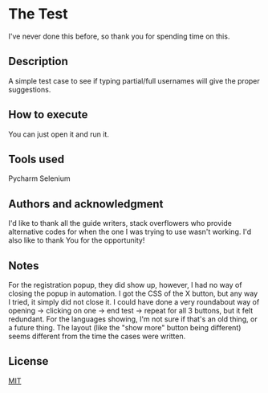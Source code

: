 
# The Test

I've never done this before, so thank you for spending time on this.

## Description

A simple test case to see if typing partial/full usernames will give the proper suggestions.

## How to execute
You can just open it and run it. 

## Tools used
Pycharm
Selenium

## Authors and acknowledgment
I'd like to thank all the guide writers, stack overflowers who provide alternative codes for when the one I was trying to use wasn't working. I'd also like to thank You for the opportunity!

## Notes

For the registration popup, they did show up, however, I had no way of closing the popup in automation. I got the CSS of the X button, but any way I tried, it simply did not close it. I could have done a very roundabout way of opening -> clicking on one -> end test -> repeat for all 3 buttons, but it felt redundant.
For the languages showing, I'm not sure if that's an old thing, or a future thing. The layout (like the "show more" button being different) seems different from the time the cases were written.

## License
[MIT](https://choosealicense.com/licenses/mit/)
